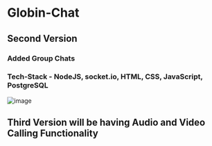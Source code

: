 # Globin-Chat
## Second Version
### Added Group Chats
### Tech-Stack - NodeJS, socket.io, HTML, CSS, JavaScript, PostgreSQL

![image](https://github.com/Sahil2315/Globin-Chat/assets/97694039/bed76c22-8900-4648-897f-61b15e6cd7a9)




## Third Version will be having Audio and Video Calling Functionality
